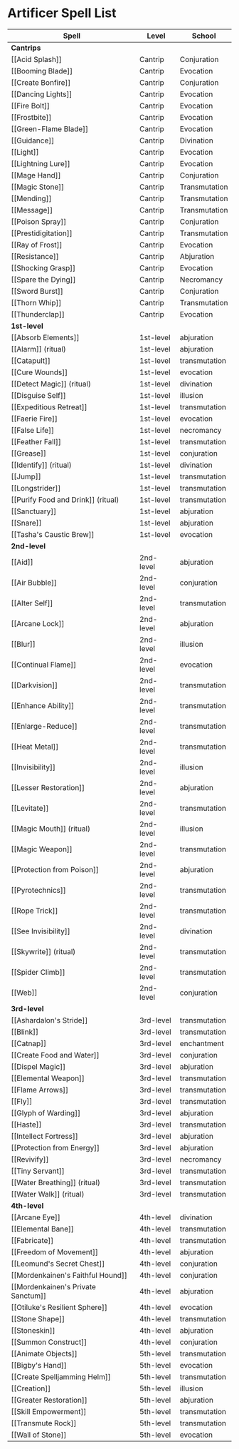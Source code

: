 # Artificer Spell List

| Spell                              | Level     | School        |
| ---------------------------------- | --------- | ------------- |
| **Cantrips**                      |           |               |
| [[Acid Splash]]                    | Cantrip   | Conjuration   |
| [[Booming Blade]]                  | Cantrip   | Evocation     |
| [[Create Bonfire]]                 | Cantrip   | Conjuration   |
| [[Dancing Lights]]                 | Cantrip   | Evocation     |
| [[Fire Bolt]]                      | Cantrip   | Evocation     |
| [[Frostbite]]                      | Cantrip   | Evocation     |
| [[Green-Flame Blade]]              | Cantrip   | Evocation     |
| [[Guidance]]                       | Cantrip   | Divination    |
| [[Light]]                          | Cantrip   | Evocation     |
| [[Lightning Lure]]                 | Cantrip   | Evocation     |
| [[Mage Hand]]                      | Cantrip   | Conjuration   |
| [[Magic Stone]]                    | Cantrip   | Transmutation |
| [[Mending]]                        | Cantrip   | Transmutation |
| [[Message]]                        | Cantrip   | Transmutation |
| [[Poison Spray]]                   | Cantrip   | Conjuration   |
| [[Prestidigitation]]               | Cantrip   | Transmutation |
| [[Ray of Frost]]                   | Cantrip   | Evocation     |
| [[Resistance]]                     | Cantrip   | Abjuration    |
| [[Shocking Grasp]]                 | Cantrip   | Evocation     |
| [[Spare the Dying]]                | Cantrip   | Necromancy    |
| [[Sword Burst]]                    | Cantrip   | Conjuration   |
| [[Thorn Whip]]                     | Cantrip   | Transmutation |
| [[Thunderclap]]                    | Cantrip   | Evocation     |
| **1st-level**                      |           |               |
| [[Absorb Elements]]                | 1st-level | abjuration    |
| [[Alarm]] (ritual)                 | 1st-level | abjuration    |
| [[Catapult]]                       | 1st-level | transmutation |
| [[Cure Wounds]]                    | 1st-level | evocation     |
| [[Detect Magic]] (ritual)          | 1st-level | divination    |
| [[Disguise Self]]                  | 1st-level | illusion      |
| [[Expeditious Retreat]]            | 1st-level | transmutation |
| [[Faerie Fire]]                    | 1st-level | evocation     |
| [[False Life]]                     | 1st-level | necromancy    |
| [[Feather Fall]]                   | 1st-level | transmutation |
| [[Grease]]                         | 1st-level | conjuration   |
| [[Identify]] (ritual)              | 1st-level | divination    |
| [[Jump]]                           | 1st-level | transmutation |
| [[Longstrider]]                    | 1st-level | transmutation |
| [[Purify Food and Drink]] (ritual) | 1st-level | transmutation |
| [[Sanctuary]]                      | 1st-level | abjuration    |
| [[Snare]]                          | 1st-level | abjuration    |
| [[Tasha's Caustic Brew]]           | 1st-level | evocation     |
| **2nd-level**                      |           |               |
| [[Aid]]                            | 2nd-level | abjuration    |
| [[Air Bubble]]                     | 2nd-level | conjuration   |
| [[Alter Self]]                     | 2nd-level | transmutation |
| [[Arcane Lock]]                    | 2nd-level | abjuration    |
| [[Blur]]                           | 2nd-level | illusion      |
| [[Continual Flame]]                | 2nd-level | evocation     |
| [[Darkvision]]                     | 2nd-level | transmutation |
| [[Enhance Ability]]                | 2nd-level | transmutation |
| [[Enlarge-Reduce]]                 | 2nd-level | transmutation |
| [[Heat Metal]]                     | 2nd-level | transmutation |
| [[Invisibility]]                   | 2nd-level | illusion      |
| [[Lesser Restoration]]             | 2nd-level | abjuration    |
| [[Levitate]]                       | 2nd-level | transmutation |
| [[Magic Mouth]] (ritual)           | 2nd-level | illusion      |
| [[Magic Weapon]]                   | 2nd-level | transmutation |
| [[Protection from Poison]]         | 2nd-level | abjuration    |
| [[Pyrotechnics]]                   | 2nd-level | transmutation |
| [[Rope Trick]]                     | 2nd-level | transmutation |
| [[See Invisibility]]               | 2nd-level | divination    |
| [[Skywrite]] (ritual)              | 2nd-level | transmutation |
| [[Spider Climb]]                   | 2nd-level | transmutation |
| [[Web]]                            | 2nd-level | conjuration   |
| **3rd-level**                      |           |               |
| [[Ashardalon's Stride]]            | 3rd-level | transmutation |
| [[Blink]]                          | 3rd-level | transmutation |
| [[Catnap]]                         | 3rd-level | enchantment   |
| [[Create Food and Water]]          | 3rd-level | conjuration   |
| [[Dispel Magic]]                   | 3rd-level | abjuration    |
| [[Elemental Weapon]]               | 3rd-level | transmutation |
| [[Flame Arrows]]                   | 3rd-level | transmutation |
| [[Fly]]                            | 3rd-level | transmutation |
| [[Glyph of Warding]]               | 3rd-level | abjuration    |
| [[Haste]]                          | 3rd-level | transmutation |
| [[Intellect Fortress]]             | 3rd-level | abjuration    |
| [[Protection from Energy]]         | 3rd-level | abjuration    |
| [[Revivify]]                       | 3rd-level | necromancy    |
| [[Tiny Servant]]                   | 3rd-level | transmutation |
| [[Water Breathing]] (ritual)       | 3rd-level | transmutation |
| [[Water Walk]] (ritual)            | 3rd-level | transmutation |
| **4th-level**                      |           |               |
| [[Arcane Eye]]                     | 4th-level | divination    |
| [[Elemental Bane]]                 | 4th-level | transmutation |
| [[Fabricate]]                      | 4th-level | transmutation |
| [[Freedom of Movement]]            | 4th-level | abjuration    |
| [[Leomund's Secret Chest]]         | 4th-level | conjuration   |
| [[Mordenkainen's Faithful Hound]]  | 4th-level | conjuration   |
| [[Mordenkainen's Private Sanctum]] | 4th-level | abjuration    |
| [[Otiluke's Resilient Sphere]]     | 4th-level | evocation     |
| [[Stone Shape]]                    | 4th-level | transmutation |
| [[Stoneskin]]                      | 4th-level | abjuration    |
| [[Summon Construct]]               | 4th-level | conjuration   |
| [[Animate Objects]]                | 5th-level | transmutation |
| [[Bigby's Hand]]                   | 5th-level | evocation     |
| [[Create Spelljamming Helm]]       | 5th-level | transmutation |
| [[Creation]]                       | 5th-level | illusion      |
| [[Greater Restoration]]            | 5th-level | abjuration    |
| [[Skill Empowerment]]              | 5th-level | transmutation |
| [[Transmute Rock]]                 | 5th-level | transmutation |
| [[Wall of Stone]]                  | 5th-level | evocation     |
